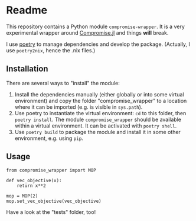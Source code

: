 # Readme

This repository contains a Python module `compromise-wrapper`.
It is a very experimental wrapper around [Compromise.jl](https://github.com/manuelbb-upb/Compromise.jl) and things **will** break.

I use [poetry](https://python-poetry.org/) to manage dependencies and develop the package.
(Actually, I use `poetry2nix`, hence the .nix files.)

## Installation
There are several ways to "install" the module:

1) Install the dependencies manually (either globally or into some virtual environment) and copy the folder "compromise_wrapper" to a location where it can be imported (e.g. is visible in `sys.path`).
2) Use poetry to instantiate the virtual environment: `cd` to this folder, then `poetry install`.
   The module `compromise_wrapper` should be available within a virtual environment.
   It can be activated with `poetry shell`.
3) Use `poetry build` to package the module and install it in some other environment, e.g. using `pip`.

## Usage

```
from compromise_wrapper import MOP

def vec_objective(x):
    return x**2

mop = MOP(2)
mop.set_vec_objective(vec_objective)
```

Have a look at the "tests" folder, too!
